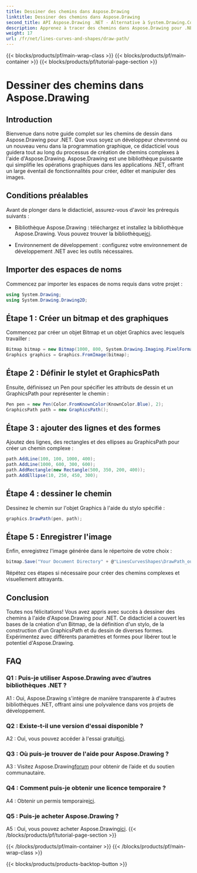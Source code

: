 ```yaml
---
title: Dessiner des chemins dans Aspose.Drawing
linktitle: Dessiner des chemins dans Aspose.Drawing
second_title: API Aspose.Drawing .NET - Alternative à System.Drawing.Common
description: Apprenez à tracer des chemins dans Aspose.Drawing pour .NET avec ce guide étape par étape. Créez des graphismes époustouflants sans effort.
weight: 17
url: /fr/net/lines-curves-and-shapes/draw-path/
---
```


{{< blocks/products/pf/main-wrap-class >}}
{{< blocks/products/pf/main-container >}}
{{< blocks/products/pf/tutorial-page-section >}}

# Dessiner des chemins dans Aspose.Drawing

## Introduction

Bienvenue dans notre guide complet sur les chemins de dessin dans Aspose.Drawing pour .NET. Que vous soyez un développeur chevronné ou un nouveau venu dans la programmation graphique, ce didacticiel vous guidera tout au long du processus de création de chemins complexes à l'aide d'Aspose.Drawing. Aspose.Drawing est une bibliothèque puissante qui simplifie les opérations graphiques dans les applications .NET, offrant un large éventail de fonctionnalités pour créer, éditer et manipuler des images.

## Conditions préalables

Avant de plonger dans le didacticiel, assurez-vous d'avoir les prérequis suivants :

-  Bibliothèque Aspose.Drawing : téléchargez et installez la bibliothèque Aspose.Drawing. Vous pouvez trouver la bibliothèque[ici](https://releases.aspose.com/drawing/net/).

- Environnement de développement : configurez votre environnement de développement .NET avec les outils nécessaires.

## Importer des espaces de noms

Commencez par importer les espaces de noms requis dans votre projet :

```csharp
using System.Drawing;
using System.Drawing.Drawing2D;
```

## Étape 1 : Créer un bitmap et des graphiques

Commencez par créer un objet Bitmap et un objet Graphics avec lesquels travailler :

```csharp
Bitmap bitmap = new Bitmap(1000, 800, System.Drawing.Imaging.PixelFormat.Format32bppPArgb);
Graphics graphics = Graphics.FromImage(bitmap);
```

## Étape 2 : Définir le stylet et GraphicsPath

Ensuite, définissez un Pen pour spécifier les attributs de dessin et un GraphicsPath pour représenter le chemin :

```csharp
Pen pen = new Pen(Color.FromKnownColor(KnownColor.Blue), 2);
GraphicsPath path = new GraphicsPath();
```

## Étape 3 : ajouter des lignes et des formes

Ajoutez des lignes, des rectangles et des ellipses au GraphicsPath pour créer un chemin complexe :

```csharp
path.AddLine(100, 100, 1000, 400);
path.AddLine(1000, 600, 300, 600);
path.AddRectangle(new Rectangle(500, 350, 200, 400));
path.AddEllipse(10, 250, 450, 300);
```

## Étape 4 : dessiner le chemin

Dessinez le chemin sur l'objet Graphics à l'aide du stylo spécifié :

```csharp
graphics.DrawPath(pen, path);
```

## Étape 5 : Enregistrer l'image

Enfin, enregistrez l'image générée dans le répertoire de votre choix :

```csharp
bitmap.Save("Your Document Directory" + @"LinesCurvesShapes\DrawPath_out.png");
```

Répétez ces étapes si nécessaire pour créer des chemins complexes et visuellement attrayants.

## Conclusion

Toutes nos félicitations! Vous avez appris avec succès à dessiner des chemins à l'aide d'Aspose.Drawing pour .NET. Ce didacticiel a couvert les bases de la création d'un Bitmap, de la définition d'un stylo, de la construction d'un GraphicsPath et du dessin de diverses formes. Expérimentez avec différents paramètres et formes pour libérer tout le potentiel d'Aspose.Drawing.

## FAQ

### Q1 : Puis-je utiliser Aspose.Drawing avec d’autres bibliothèques .NET ?

A1 : Oui, Aspose.Drawing s'intègre de manière transparente à d'autres bibliothèques .NET, offrant ainsi une polyvalence dans vos projets de développement.

### Q2 : Existe-t-il une version d'essai disponible ?

 A2 : Oui, vous pouvez accéder à l'essai gratuit[ici](https://releases.aspose.com/).

### Q3 : Où puis-je trouver de l'aide pour Aspose.Drawing ?

 A3 : Visitez Aspose.Drawing[forum](https://forum.aspose.com/c/diagram/17) pour obtenir de l’aide et du soutien communautaire.

### Q4 : Comment puis-je obtenir une licence temporaire ?

 A4 : Obtenir un permis temporaire[ici](https://purchase.aspose.com/temporary-license/).

### Q5 : Puis-je acheter Aspose.Drawing ?

 A5 : Oui, vous pouvez acheter Aspose.Drawing[ici](https://purchase.aspose.com/buy).
{{< /blocks/products/pf/tutorial-page-section >}}

{{< /blocks/products/pf/main-container >}}
{{< /blocks/products/pf/main-wrap-class >}}

{{< blocks/products/products-backtop-button >}}
